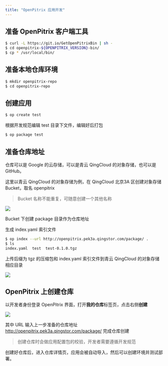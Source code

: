 ```yaml
---
title: "OpenPitrix 应用开发"
---
```


## 准备 OpenPitrix 客户端工具

```bash
$ curl -L https://git.io/GetOpenPitrixBin | sh -
$ cd openpitrix-${OPENPITRIX_VERSION}-bin/
$ cp * /usr/local/bin/
```

## 准备本地仓库环境

```bash
$ mkdir openpitrix-repo
$ cd openpitrix-repo
```

## 创建应用

```bash
$ op create test
```

根据开发规范编辑 test 目录下文件，编辑好后打包

```bash
$ op package test
```

## 准备仓库地址

仓库可以是 Google 的云存储，可以是青云 QingCloud 的对象存储，也可以是 GitHub。

这里以青云 QingCloud 的对象存储为例，在 QingCloud 北京3A 区创建对象存储 Bucket，取名 openpitrix

> Bucket 名称不能重复，可随意创建一个其他名称

![](/qingstor-bucket.png)

Bucket 下创建 package 目录作为仓库地址

生成 index.yaml 索引文件

```bash
$ op index --url http://openpitrix.pek3a.qingstor.com/package/ .
$ ls
index.yaml  test  test-0.1.0.tgz
```

上传后缀为 tgz 的压缩包和 index.yaml 索引文件到青云 QingCloud 的对象存储相应目录

![](/qingstor-package.png)

## OpenPitrix 上创建仓库

以开发者身份登录 OpenPitrix 界面，打开**我的仓库**标签页，点击右侧**创建**

![](/create-repo-vmbased.png)

其中 URL 输入上一步准备的仓库地址 http://openpitrix.pek3a.qingstor.com/package/ 完成仓库创建

> 创建仓库时会做应用配置包的校验，开发者需要遵循开发规范

创建好仓库后，进入仓库详情页，应用会被自动导入，然后可以创建环境并测试部署。

